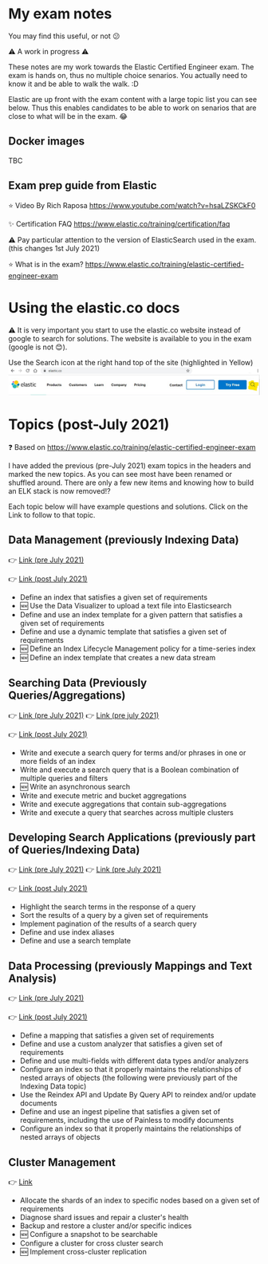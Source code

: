 # My exam notes

You may find this useful, or not :confused:

:warning: A work in progress :warning:

These notes are my work towards the Elastic Certified Engineer exam.
The exam is hands on, thus no multiple choice senarios.  You actually need to know it and be able to walk the walk. :D

Elastic are up front with the exam content with a large topic list you can see below.  Thus this enables candidates to be able to work on senarios that are close to what will be in the exam. :joy:

## Docker images

TBC

## Exam prep guide from Elastic

:star: Video By Rich Raposa https://www.youtube.com/watch?v=hsaLZSKCkF0

:sparkles: Certification FAQ
https://www.elastic.co/training/certification/faq

:warning: Pay particular attention to the version of ElasticSearch used in the exam.
(this changes 1st July 2021)

:star: What is in the exam? https://www.elastic.co/training/elastic-certified-engineer-exam


# Using the elastic.co docs

:warning: It is very important you start to use the elastic.co website instead of google to search for solutions.  The website is available to you in the exam (google is not :blush:).

Use the Search icon at the right hand top of the site (highlighted in Yellow)
![search engine](images/WebSiteSearchIcon.jpg)

# Topics (post-July 2021)
:question: Based on https://www.elastic.co/training/elastic-certified-engineer-exam

I have added the previous (pre-July 2021) exam topics in the headers and marked the new topics.  As you can see most have been renamed or shuffled around.  There are only a few new items and knowing how to build an ELK stack is now removed!?

Each topic below will have example questions and solutions. Click on the Link to follow to that topic.

## Data Management (previously Indexing Data)
:point_right: [Link (pre July 2021)](Indexing_Data.md)

:point_right: [Link (post July 2021)](Data_Management.md)

- Define an index that satisfies a given set of requirements
- :new: Use the Data Visualizer to upload a text file into Elasticsearch
- Define and use an index template for a given pattern that satisfies a given set of requirements
- Define and use a dynamic template that satisfies a given set of requirements
- :new: Define an Index Lifecycle Management policy for a time-series index
- :new: Define an index template that creates a new data stream

## Searching Data (Previously Queries/Aggregations)
:point_right: [Link (pre July 2021)](Queries.md) :point_right: [Link (pre july 2021)](Aggregations.md)

:point_right: [Link (post July 2021)](Searching_Data.md)

- Write and execute a search query for terms and/or phrases in one or more fields of an index
- Write and execute a search query that is a Boolean combination of multiple queries and filters
- :new: Write an asynchronous search
- Write and execute metric and bucket aggregations
- Write and execute aggregations that contain sub-aggregations
- Write and execute a query that searches across multiple clusters

## Developing Search Applications (previously part of Queries/Indexing Data)
:point_right: [Link (pre July 2021)](Queries.md)
:point_right: [Link (pre July 2021)](Indexing_Data.md)

:point_right: [Link (post July 2021)](Developing_Search_Applications.md)

- Highlight the search terms in the response of a query
- Sort the results of a query by a given set of requirements
- Implement pagination of the results of a search query
- Define and use index aliases
- Define and use a search template

## Data Processing (previously Mappings and Text Analysis)
:point_right: [Link (pre July 2021)](Mappings_and_Text_Analysis.md)

:point_right: [Link (post July 2021)](Data_Processing.md)

- Define a mapping that satisfies a given set of requirements
- Define and use a custom analyzer that satisfies a given set of requirements
- Define and use multi-fields with different data types and/or analyzers
- Configure an index so that it properly maintains the relationships of nested arrays of objects
(the following were previously part of the Indexing Data topic)
- Use the Reindex API and Update By Query API to reindex and/or update documents
- Define and use an ingest pipeline that satisfies a given set of requirements, including the use of Painless to modify documents
- Configure an index so that it properly maintains the relationships of nested arrays of objects

## Cluster Management
:point_right: [Link](Cluster_Administration.md)

- Allocate the shards of an index to specific nodes based on a given set of requirements
- Diagnose shard issues and repair a cluster's health
- Backup and restore a cluster and/or specific indices
- :new: Configure a snapshot to be searchable
- Configure a cluster for cross cluster search
- :new: Implement cross-cluster replication
